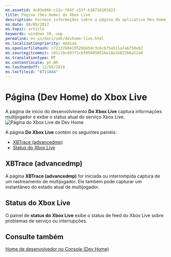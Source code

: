 ```yaml
---
ms.assetid: 4c03e06b-c12c-f64f-c53f-b38716101822
title: Página (Dev Home) do Xbox Live
description: Fornece informações sobre a página do aplicativo Dev Home do Xbox Live para o Xbox One.
ms.date: 08/09/2017
ms.topic: article
keywords: windows 10, uwp
permalink: en-us/docs/xdk/devhome-live.html
ms.localizationpriority: medium
ms.openlocfilehash: c72137b8419526b65dc3c6cb75a511a7a6f50a82
ms.sourcegitcommit: c01c29cd97f1cbf050950526e18e15823b6a12a0
ms.translationtype: MT
ms.contentlocale: pt-BR
ms.lasthandoff: 12/05/2018
ms.locfileid: "8711844"
---
```

# <a name="xbox-live-page-dev-home"></a>Página (Dev Home) do Xbox Live
   
  
A página de início do desenvolvimento **Do Xbox Live** captura informações multijogador e exibe o status atual do serviço Xbox Live.   
 ![Página do Xbox Live de Dev Home](images/devhome_live.png)   
  
A página **Do Xbox Live** contém os seguintes painéis:   
 
   *  [XBTrace (advancedmp)](#ID4EPB)  
   *  [Status do Xbox Live](#ID4E3B)  

 
<a id="ID4EPB"></a>

   

## <a name="xbtrace-advancedmp"></a>XBTrace (advancedmp)  
   
  
A página **XBTrace (advancedmp)** for iniciada ou interrompida captura de um rastreamento de multijogador. Ele também pode capturar um instantâneo do estado atual de multijogador.   
  
<a id="ID4E3B"></a>

   

## <a name="xbox-live-status"></a>Status do Xbox Live  
   
  
O painel de **status do Xbox Live** exibe o status de feed do Xbox Live sobre problemas de serviço ou interrupções.   
  
<a id="ID4EPC"></a>

   

## <a name="see-also"></a>Consulte também  
 [Home de desenvolvedor no Console (Dev Home)](dev-home.md)

  